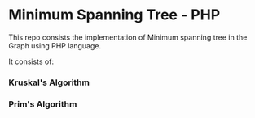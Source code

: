 Minimum Spanning Tree - PHP
=========================

This repo consists the implementation of Minimum spanning tree in the Graph using PHP language.

It consists of:

###  Kruskal's Algorithm
###  Prim's Algorithm
